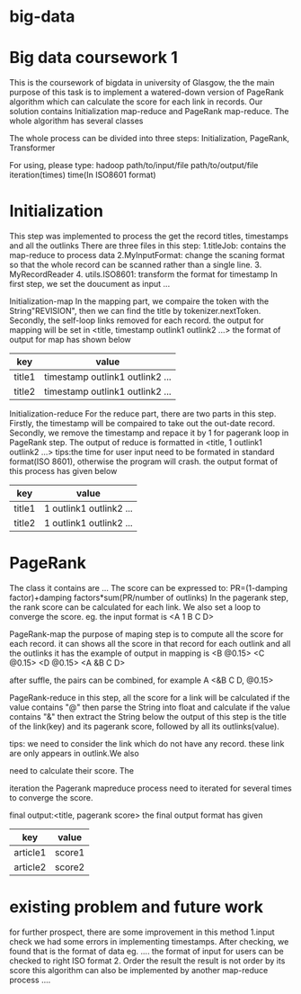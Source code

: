 # big-data

Big data coursework 1
===================
This is the coursework of bigdata in university of Glasgow, the 
the main purpose of this task is to implement a watered-down version of PageRank algorithm which can calculate the score for each link in records.
Our solution contains Initialization map-reduce and PageRank map-reduce. 
The whole algorithm has several classes

The whole process can be divided into three steps: Initialization, PageRank, Transformer

For using, please type:  hadoop path/to/input/file path/to/output/file iteration(times) time(In ISO8601 format) 


# Initialization
This step was implemented to process the get the record titles, timestamps and all the outlinks
There are three files in this step:
1.titleJob: contains the map-reduce to process data
2.MyInputFormat: change the scaning format so that the whole record can be scanned rather than a single line.
3. MyRecordReader
4. utils.ISO8601: transform the format for timestamp 
In first step, we set the doucument as input
...


Initialization-map
In the mapping part, we compaire the token with the String"REVISION", then we can find the title by tokenizer.nextToken. Secondly, the self-loop links removed for each record.
the output for mapping will be set in <title, timestamp outlink1 outlink2 ...>
the format of output for map has shown below

| key | value |
| ----- | ----- |
| title1 | timestamp outlink1 outlink2 ... |
| title2 | timestamp outlink1 outlink2 ... |


Initialization-reduce
For the reduce part, there are two parts in this step. Firstly, the timestamp will be compaired to take out the out-date record. Secondly, we remove the timestamp and repace it by 1 for pagerank loop in PageRank step. The output of reduce is formatted in <title, 1 outlink1 outlink2 ...>
tips:the time for user input need to be formated in standard format(ISO 8601), otherwise the program will crash.
the output format of this process has given below

| key | value |
| ----- | ----- |
| title1 | 1 outlink1 outlink2 ... |
| title2 | 1 outlink1 outlink2 ... |


# PageRank
The class it contains are ...
The score can be expressed to: PR=(1-damping factor)+damping factors*sum(PR/number of outlinks)
In the pagerank step, the rank score can be calculated for each link. We also set a loop to converge the score. 
eg. the input format is <A 1 B C D>

PageRank-map 
the purpose of maping step is to compute all the score for each record. 
it can shows all the score in that record for each outlink and all the outlinks it has
the example of output in mapping is <B @0.15> <C @0.15> <D @0.15> <A &B C D>

after suffle, the pairs can be combined, for example A <&B C D, @0.15>

PageRank-reduce 
in this step, all the score for a link will be calculated 
if the value contains "@" then parse the String into float and calculate
if the value contains "&" then extract the String below
the output of this step is the title of the link(key) and its pagerank score, followed by all its outlinks(value).

tips: we need to consider the link which do not have any record. these link are only appears in outlink.We also 

need to calculate their score. The 



iteration
the Pagerank mapreduce process need to iterated for several times to converge the score. 



final output:<title, pagerank score>
the final output format has given

| key | value |
| ----- | ----- |
| article1 | score1 |
| article2 | score2 |

# existing problem and future work
for further prospect, there are some improvement in this method
1.input check
we had some errors in implementing timestamps. After checking, we found that is the format of data eg.    ....
the format of input for users can be checked to right ISO format 
2. Order the result
the result is not order by its score
this algorithm can also be implemented by another map-reduce process ....
